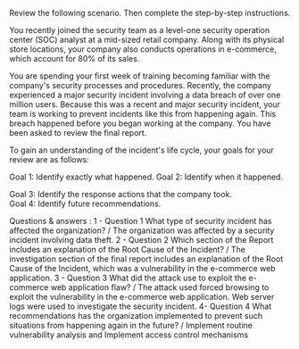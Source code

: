 Review the following scenario. Then complete the step-by-step instructions.

You recently joined the security team as a level-one security operation center (SOC) analyst at a mid-sized retail company. Along with its physical store locations, your company also conducts operations in e-commerce, which account for 80% of its sales.

You are spending your first week of training becoming familiar with the company's security processes and procedures. Recently, the company experienced a major security incident involving a data breach of over one million users. Because this was a recent and major security incident, your team is working to prevent incidents like this from happening again. This breach happened before you began working at the company. You have been asked to review the final report.

To gain an understanding of the incident's life cycle, your goals for your review are as follows:

Goal 1: Identify exactly what happened. 
Goal 2: Identify when it happened.   

Goal 3: Identify the response actions that the company took.  
Goal 4: Identify future recommendations.   

Questions & answers : 
1 - Question 1
What type of security incident has affected the organization?  / The organization was affected by a security incident involving data theft.
2 - Question 2 
Which section of the Report includes an explanation of the Root Cause of the Incident? / The investigation section of the final report includes an explanation of the Root Cause of the Incident, which was a vulnerability in the e-commerce web application.
3 - Question 3 
What did the attack use to exploit the e-commerce web application flaw? / The attack used forced browsing to exploit the vulnerability in the e-commerce web application. Web server logs were used to investigate the security incident.
4- Question 4 
What recommendations has the organization implemented to prevent such situations from happening again in the future? / Implement routine vulnerability analysis and Implement access control mechanisms
